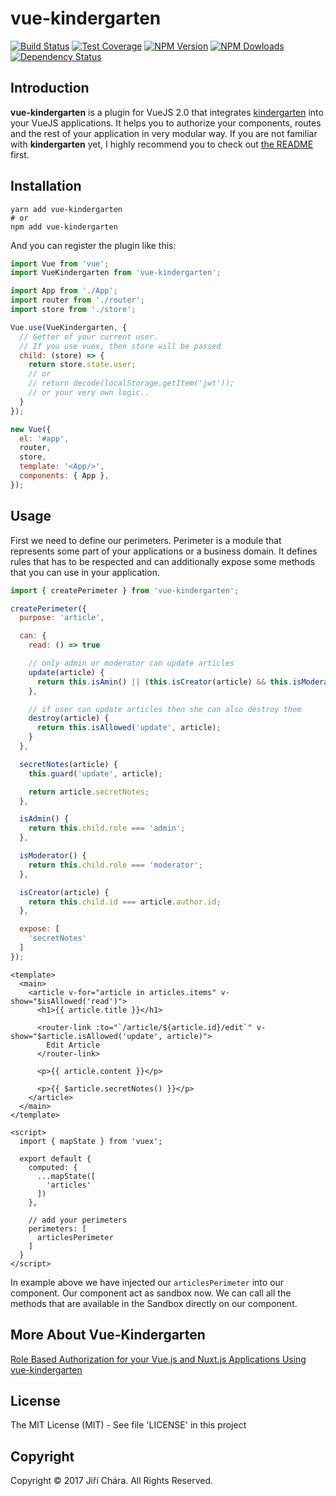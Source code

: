 # vue-kindergarten

[![Build Status](https://travis-ci.org/JiriChara/vue-kindergarten.svg?branch=master)](https://travis-ci.org/JiriChara/vue-kindergarten)
[![Test Coverage](https://lima.codeclimate.com/github/JiriChara/vue-kindergarten/badges/coverage.svg)](https://lima.codeclimate.com/github/JiriChara/vue-kindergarten/coverage)
[![NPM Version](https://img.shields.io/npm/v/vue-kindergarten.svg)](https://www.npmjs.com/package/vue-kindergarten)
[![NPM Dowloads](https://img.shields.io/npm/dm/vue-kindergarten.svg)](https://www.npmjs.com/package/vue-kindergarten)
[![Dependency Status](https://gemnasium.com/badges/github.com/JiriChara/vue-kindergarten.svg)](https://gemnasium.com/github.com/JiriChara/vue-kindergarten)

## Introduction

**vue-kindergarten** is a plugin for VueJS 2.0 that integrates [kindergarten](https://github.com/JiriChara/kindergarten) into your VueJS applications. It helps you to authorize your components, routes and the rest of your application in very modular way. If you are not familiar with **kindergarten** yet, I highly recommend you to check out [the README](https://github.com/JiriChara/kindergarten) first.

## Installation

```
yarn add vue-kindergarten
# or
npm add vue-kindergarten
```

And you can register the plugin like this:

```js
import Vue from 'vue';
import VueKindergarten from 'vue-kindergarten';

import App from './App';
import router from './router';
import store from './store';

Vue.use(VueKindergarten, {
  // Getter of your current user.
  // If you use vuex, then store will be passed
  child: (store) => {
    return store.state.user;
    // or
    // return decode(localStorage.getItem('jwt'));
    // or your very own logic..
  }
});

new Vue({
  el: '#app',
  router,
  store,
  template: '<App/>',
  components: { App },
});
```

## Usage

First we need to define our perimeters. Perimeter is a module that represents some part of your applications or a business domain. It defines rules that has to be respected and can additionally expose some methods that you can use in your application.

```js
import { createPerimeter } from 'vue-kindergarten';

createPerimeter({
  purpose: 'article',

  can: {
    read: () => true

    // only admin or moderator can update articles
    update(article) {
      return this.isAmin() || (this.isCreator(article) && this.isModerator());
    },

    // if user can update articles then she can also destroy them
    destroy(article) {
      return this.isAllowed('update', article);
    }
  },

  secretNotes(article) {
    this.guard('update', article);

    return article.secretNotes;
  },

  isAdmin() {
    return this.child.role === 'admin';
  },

  isModerator() {
    return this.child.role === 'moderator';
  },

  isCreator(article) {
    return this.child.id === article.author.id;
  },

  expose: [
    'secretNotes'
  ]
});
```

```vue
<template>
  <main>
    <article v-for="article in articles.items" v-show="$isAllowed('read')">
      <h1>{{ article.title }}</h1>

      <router-link :to="`/article/${article.id}/edit`" v-show="$article.isAllowed('update', article)">
        Edit Article
      </router-link>

      <p>{{ article.content }}</p>

      <p>{{ $article.secretNotes() }}</p>
    </article>
  </main>
</template>

<script>
  import { mapState } from 'vuex';

  export default {
    computed: {
      ...mapState([
        'articles'
      ])
    },

    // add your perimeters
    perimeters: [
      articlesPerimeter
    ]
  }
</script>
```

In example above we have injected our `articlesPerimeter` into our component. Our component act as sandbox now. We can call all the methods that are available in the Sandbox directly on our component.

## More About Vue-Kindergarten

[Role Based Authorization for your Vue.js and Nuxt.js Applications Using vue-kindergarten](https://medium.com/@JiriChara/role-based-authorization-for-your-vue-js-and-nuxt-js-applications-using-vue-kindergarten-fd483e013ec5#.y0xnnidl6)

## License

The MIT License (MIT) - See file 'LICENSE' in this project

## Copyright

Copyright © 2017 Jiří Chára. All Rights Reserved.

